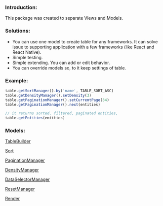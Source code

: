 ### Introduction:

This package was created to separate Views and Models. 

### Solutions: 
* You can use one model to create table for any frameworks. It can solve issue to supporting application with a few frameworks (like React and React Native). 
* Simple testing.
* Simple extending. You can add or edit behavior. 
* You can override models so, to it keep settings of table.

### Example:

```javascript
table.getSortManager().by('name', TABLE_SORT_ASC)
table.getDensityManager().setDensity(3)
table.getPaginationManager().setCurrentPage(34)
table.getPaginationManager().next(entities)

// it returns sorted, filtered, paginated entities, 
table.getEntities(entities)
```

### Models:
[TableBuilder](https://github.com/ui-package/table-component/blob/master/src/Builders/TableBuilder/readme.md)

[Sort](https://github.com/ui-package/table-component/blob/master/src/Models/Sort/readme.md)

[PaginationManager](https://github.com/ui-package/table-component/blob/master/src/Models/Pagination/readme.md)

[DensityManager](https://github.com/ui-package/table-component/blob/master/src/Models/Density/readme.md)

[DataSelectorManager](https://github.com/ui-package/table-component/blob/master/src/Models/Chosen/readme.md)

[ResetManager](https://github.com/ui-package/table-component/blob/master/src/Models/Reset/readme.md)

[Render](https://github.com/ui-package/table-component/blob/master/src/Models/Render/readme.md)

